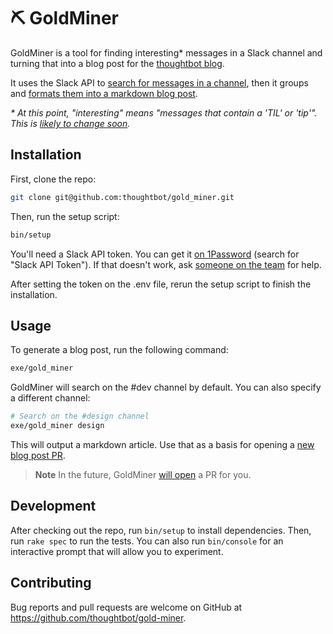 # ⛏ GoldMiner

GoldMiner is a tool for finding interesting\* messages in a Slack channel and
turning that into a blog post for the [thoughtbot blog].

It uses the Slack API to [search for messages in a channel], then it groups and
[formats them into a markdown blog post].

_\* At this point, "interesting" means "messages that contain a 'TIL' or 'tip'".
This is [likely to change soon]._

[thoughtbot blog]: https://github.com/thoughtbot/robots.thoughtbot.com
[search for messages in a channel]: https://github.com/thoughtbot/gold_miner/blob/main/lib/gold_miner/slack_client.rb#L30
[formats them into a markdown blog post]: https://github.com/thoughtbot/gold_miner/blob/main/lib/gold_miner/blog_post.rb#L14
[likely to change soon]: https://github.com/thoughtbot/gold_miner/issues/2

## Installation

First, clone the repo:

```sh
git clone git@github.com:thoughtbot/gold_miner.git
```

Then, run the setup script:

```sh
bin/setup
```

You'll need a Slack API token. You can get it [on 1Password] (search for "Slack
API Token"). If that doesn't work, ask [someone on the team] for help.

[on 1password]: https://start.1password.com/signin
[someone on the team]: https://thoughtbot.slack.com/apps/A040W2T48BF-gold-miner?tab=more_info

After setting the token on the .env file, rerun the setup script to finish the
installation.

## Usage

To generate a blog post, run the following command:

```sh
exe/gold_miner
```

GoldMiner will search on the #dev channel by default. You can also specify a
different channel:

```sh
# Search on the #design channel
exe/gold_miner design
```

This will output a markdown article. Use that as a basis for opening a [new blog
post PR].

> **Note**
> In the future, GoldMiner [will open] a PR for you.

[new blog post pr]: https://vellum.thoughtbot.com/articles/new
[will open]: https://github.com/thoughtbot/gold_miner/issues/1

## Development

After checking out the repo, run `bin/setup` to install dependencies. Then, run
`rake spec` to run the tests. You can also run `bin/console` for an interactive
prompt that will allow you to experiment.

## Contributing

Bug reports and pull requests are welcome on GitHub at
https://github.com/thoughtbot/gold-miner.
